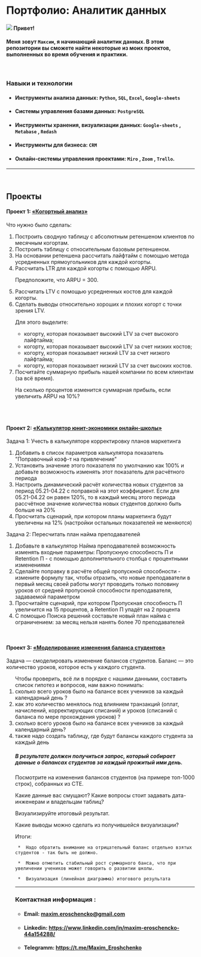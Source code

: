# Портфолио: Аналитик данных 

####  ![](https://user-images.githubusercontent.com/18350557/176309783-0785949b-9127-417c-8b55-ab5a4333674e.gif) Привет!
#### Меня зовут ``Максим``, я начинающий аналитик данных.  В этом репозитории вы сможете найти некоторые из моих проектов, выполненных во время обучения и практики. 
<br> 

 ###  Навыки и технологии

+ ####  Инструменты анализа данных: ``Python``, ``SQL``, ``Excel``, ``Google-sheets``

+ ####  Системы управления базами данных: ``PostgreSQL``

+ ####  Инструменты хранения, визуализации данных: ``Google-sheets`` , ``Metabase`` , ``Redash``

+ ####  Инструменты для бизнеса: ``CRM`` 

+ ####  Онлайн-системы управления проектами:  ``Miro`` , ``Zoom`` , ``Trello``.


---
<br> 

## Проекты
#### <p> Проект 1:  <a href="https://disk.yandex.ru/i/0r_M8iD87rmHBw">«Когортный анализ»</a></p>
<p>Что нужно было сделать:<p>
<ol>
  <li>Построить сводную таблицу с абсолютным ретеншеном клиентов по месячным когортам.</li>
  <li>Построить таблицу с относительным базовым ретеншеном.</li>
  <li>На основании ретеншена рассчитать лайфтайм с помощью метода усредненных прямоугольников для каждой когорты.</li>
  <li>Рассчитать LTR для каждой когорты с помощью ARPU.

Предположите, что ARPU = 300.</li>
  <li>Рассчитать LTV с помощью усредненных костов для каждой когорты.</li>
  <li>Сделать выводы относительно хороших и плохих когорт с точки зрения LTV.

Для этого выделите:

 + когорту, которая показывает высокий LTV за счет высокого лайфтайма;
 - когорту, которая показывает высокий LTV за счет низких костов;
 + когорту, которая показывает низкий LTV за счет низкого лайфтайма;
 - когорту, которая показывает низкий LTV за счет высоких костов.</li>
  <li>Посчитайте суммарную прибыль нашей компании по всем клиентам (за всё время).

На сколько процентов изменится суммарная прибыль, если увеличить ARPU на 10%?</li>
 
</ol>


 
<br> 
<br> 

 #### <p> Проект 2: <a href="https://disk.yandex.ru/i/HDrVMMKXGKMP7Q">«Калькулятор юнит-экономики онлайн-школы»</a> </p>
   <p>Задача 1: Учесть в калькуляторе корректировку планов маркетинга  <p>
<ol>
  <li>Добавить в список параметров калькулятора показатель "Поправочный коэф-т на привлечение"</li>
  <li>Установить значение этого показателя по умолчанию как 100% и добавьте возможность изменять этот показатель для расчётного периода</li>
  <li> Настроить динамический расчёт количества новых студентов за период 05.21-04.22 с поправкой на этот коэффициент. Если для 05.21-04.22 он равен 120%, то в каждый месяц этого периода рассчётное значение количества новых студентов должно быть больше на 20%</li>
  <li>Просчитать сценарий, при котором планы маркетинга будут увеличены на 12% (настройки остальных показателей не меняются)</li>
</ol>
<p>Задача 2: Пересчитать план найма преподавателей<p>
<ol>
  <li>Добавьте в калькулятор Найма преподавателей возможность изменять входные параметры: Пропускную способность П и Retention П - с помощью дополнительного столбца с процентными изменениями</li>
  <li>Сделайте поправку в расчёте общей пропускной способности - измените формулу так, чтобы отразить, что новые преподаватели в первый месяц своей работы могут проводить только половину уроков от средней пропускной способности преподавателя, задаваемой параметром</li>
  <li> Просчитайте сценарий, при котором Пропускная способность П увеличится на 15 процентов, а Retention П упадёт на 2 процента</li>
  <li>С помощью Поиска решений составьте новый план найма с ограничением: за месяц нельзя нанять более 70 преподавателей</li>
</ol>



</ol>

<br>

#### <p> Проект 3:  <a href="https://disk.yandex.ru/i/bVYgNFoDT5UHhA">«Моделирование изменения баланса студентов»</a></p>
<p>Задача — смоделировать изменение балансов студентов. Баланс — это количество уроков, которое есть у каждого студента. <p>
 
<ol>  Чтобы проверить, всё ли в порядке с нашими данными, составить список гипотез и вопросов, нам важно понимать:
  
  <li> сколько всего уроков было на балансе всех учеников за каждый календарный день ?  </li>
   
  <li> как это количество менялось под влиянием транзакций (оплат, начислений, корректирующих списаний) и уроков (списаний с баланса по мере прохождения уроков) ? </li>
  
  <li> сколько всего уроков было на балансе всех учеников за каждый календарный день? </li> 

  <li>также надо создать таблицу, где будут балансы каждого студента за каждый день </li>

##### В результате должен получиться запрос, который собирает данные о балансах студентов за каждый прожитый ими день.

Посмотрите на изменения балансов студентов (на примере топ-1000 строк), собранных из CTE. 

Какие данные вас смущают? Какие вопросы стоит задавать дата-инженерам и владельцам таблиц? 

Визуализируйте  итоговый результат. 

Какие выводы можно сделать из получившейся визуализации?

 <p>Итоги:<p>
 
     *  Надо обратить внимание на отрицательный баланс отдельно взятых студентов - так быть не должно.
  
     *  Можно отметить стабильный рост суммарного банса, что при увеличении учеников может говорить о развитии школы.
  
     *  Визуализация (линейная диаграмма) итогового результата  


---


 ### ****Контактная информация :****

 

+ #### Email: ****maxim.eroschencko@gmail.com****



+ #### Linkedin: ****https://www.linkedin.com/in/maxim-eroschencko-44a154288/****



+ #### Telegramm: ****https://t.me/Maxim_Eroshchenko****
